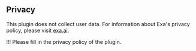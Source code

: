 ## Privacy
This plugin does not collect user data. For information about Exa's privacy policy, please visit [exa.ai](https://exa.ai).

!!! Please fill in the privacy policy of the plugin.
